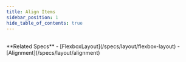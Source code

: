 ```yaml
---
title: Align Items
sidebar_position: 1
hide_table_of_contents: true
---
```


<DarumaPlayer
  src='https://raw.githubusercontent.com/verygoodgraphics/resource/main/feature/flex_layout/flex_layout__align_items.daruma'
/>

<br />
**Related Specs**
- [FlexboxLayout](/specs/layout/flexbox-layout)
- [Alignment](/specs/layout/alignment)
